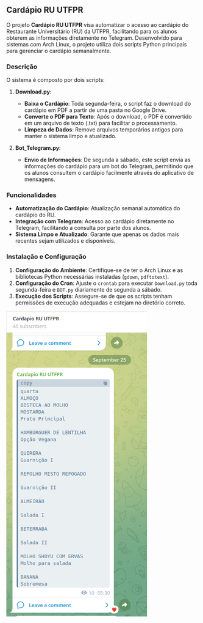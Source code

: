## Cardápio RU UTFPR

O projeto **Cardápio RU UTFPR** visa automatizar o acesso ao cardápio do Restaurante Universitário (RU) da UTFPR, facilitando para os alunos obterem as informações diretamente no Telegram. Desenvolvido para sistemas com Arch Linux, o projeto utiliza dois scripts Python principais para gerenciar o cardápio semanalmente.

### Descrição

O sistema é composto por dois scripts:

1. **Download.py**:
   - **Baixa o Cardápio**: Toda segunda-feira, o script faz o download do cardápio em PDF a partir de uma pasta no Google Drive.
   - **Converte o PDF para Texto**: Após o download, o PDF é convertido em um arquivo de texto (.txt) para facilitar o processamento.
   - **Limpeza de Dados**: Remove arquivos temporários antigos para manter o sistema limpo e atualizado.

2. **Bot_Telegram.py**:
   - **Envio de Informações**: De segunda a sábado, este script envia as informações do cardápio para um bot do Telegram, permitindo que os alunos consultem o cardápio facilmente através do aplicativo de mensagens.

### Funcionalidades

- **Automatização do Cardápio**: Atualização semanal automática do cardápio do RU.
- **Integração com Telegram**: Acesso ao cardápio diretamente no Telegram, facilitando a consulta por parte dos alunos.
- **Sistema Limpo e Atualizado**: Garante que apenas os dados mais recentes sejam utilizados e disponíveis.

### Instalação e Configuração

1. **Configuração do Ambiente**: Certifique-se de ter o Arch Linux e as bibliotecas Python necessárias instaladas (`gdown`, `pdftotext`).
2. **Configuração do Cron**: Ajuste o `crontab` para executar `Download.py` toda segunda-feira e `BOT.py` diariamente de segunda a sábado.
3. **Execução dos Scripts**: Assegure-se de que os scripts tenham permissões de execução adequadas e estejam no diretório correto.

![Imagem Cardapio](Captura.png)

